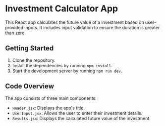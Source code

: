 # Investment Calculator App

This React app calculates the future value of a investment based on user-provided inputs. It includes input validation to ensure the duration is greater than zero.

## Getting Started

1. Clone the repository.
2. Install the dependencies by running `npm install`.
3. Start the development server by running `npm run dev`.

## Code Overview

The app consists of three main components:

- `Header.jsx`: Displays the app's title.
- `UserInput.jsx`: Allows the user to enter their investment details.
- `Results.jsx`: Displays the calculated future value of the investment.
